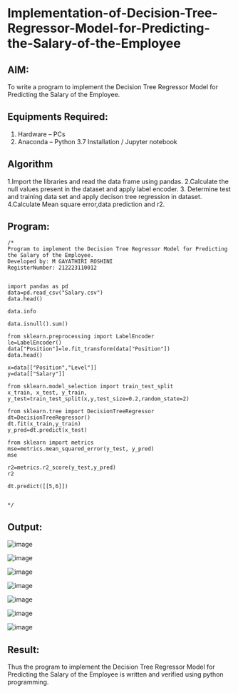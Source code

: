# Implementation-of-Decision-Tree-Regressor-Model-for-Predicting-the-Salary-of-the-Employee

## AIM:
To write a program to implement the Decision Tree Regressor Model for Predicting the Salary of the Employee.

## Equipments Required:
1. Hardware – PCs
2. Anaconda – Python 3.7 Installation / Jupyter notebook

## Algorithm

   1.Import the libraries and read the data frame using pandas.
   2.Calculate the null values present in the dataset and apply label encoder.
   3. Determine test and training data set and apply decison tree regression in dataset.
   4.Calculate Mean square error,data prediction and r2.

## Program:
```
/*
Program to implement the Decision Tree Regressor Model for Predicting the Salary of the Employee.
Developed by: M GAYATHIRI ROSHINI
RegisterNumber: 212223110012


import pandas as pd
data=pd.read_csv("Salary.csv")
data.head()

data.info

data.isnull().sum()

from sklearn.preprocessing import LabelEncoder
le=LabelEncoder()
data["Position"]=le.fit_transform(data["Position"])
data.head()

x=data[["Position","Level"]]
y=data[["Salary"]]

from sklearn.model_selection import train_test_split
x_train, x_test, y_train, y_test=train_test_split(x,y,test_size=0.2,random_state=2)

from sklearn.tree import DecisionTreeRegressor
dt=DecisionTreeRegressor()
dt.fit(x_train,y_train)
y_pred=dt.predict(x_test)

from sklearn import metrics
mse=metrics.mean_squared_error(y_test, y_pred)
mse

r2=metrics.r2_score(y_test,y_pred)
r2

dt.predict([[5,6]])

 
*/
```

## Output:
![image](https://github.com/user-attachments/assets/7dc67364-a97a-4bfb-96e7-5b76020a0b07)

![image](https://github.com/user-attachments/assets/734639be-0944-4f76-83e8-34fc1402d869)

![image](https://github.com/user-attachments/assets/0a44a29e-da0d-4743-aacd-900703ac4799)

![image](https://github.com/user-attachments/assets/aaee0ce2-03d3-460f-8061-491553dfea17)

![image](https://github.com/user-attachments/assets/14087411-234b-4fbb-8f7d-a6f5449b4ac0)

![image](https://github.com/user-attachments/assets/8a88bbef-38d2-4c4d-a6c0-b768f59ced75)

![image](https://github.com/user-attachments/assets/e5e94585-5829-4092-9dc9-6308b6c0c1f9)




## Result:
Thus the program to implement the Decision Tree Regressor Model for Predicting the Salary of the Employee is written and verified using python programming.
